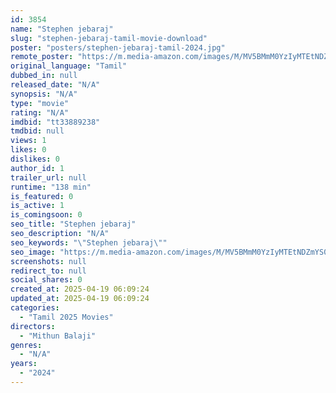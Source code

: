 ```yaml
---
id: 3854
name: "Stephen jebaraj"
slug: "stephen-jebaraj-tamil-movie-download"
poster: "posters/stephen-jebaraj-tamil-2024.jpg"
remote_poster: "https://m.media-amazon.com/images/M/MV5BMmM0YzIyMTEtNDZmYS00MTM2LWFjM2YtNDg4NjQxMmU5ODcwXkEyXkFqcGc@._V1_SX300.jpg"
original_language: "Tamil"
dubbed_in: null
released_date: "N/A"
synopsis: "N/A"
type: "movie"
rating: "N/A"
imdbid: "tt33889238"
tmdbid: null
views: 1
likes: 0
dislikes: 0
author_id: 1
trailer_url: null
runtime: "138 min"
is_featured: 0
is_active: 1
is_comingsoon: 0
seo_title: "Stephen jebaraj"
seo_description: "N/A"
seo_keywords: "\"Stephen jebaraj\""
seo_image: "https://m.media-amazon.com/images/M/MV5BMmM0YzIyMTEtNDZmYS00MTM2LWFjM2YtNDg4NjQxMmU5ODcwXkEyXkFqcGc@._V1_SX300.jpg"
screenshots: null
redirect_to: null
social_shares: 0
created_at: 2025-04-19 06:09:24
updated_at: 2025-04-19 06:09:24
categories:
  - "Tamil 2025 Movies"
directors:
  - "Mithun Balaji"
genres:
  - "N/A"
years:
  - "2024"
---
```

